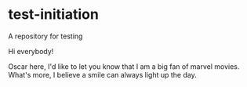 # test-initiation
A repository for testing

Hi everybody!

Oscar here, I'd like to let you know that I am a big fan of marvel movies. 
What's more, I believe a smile can always light up the day.
